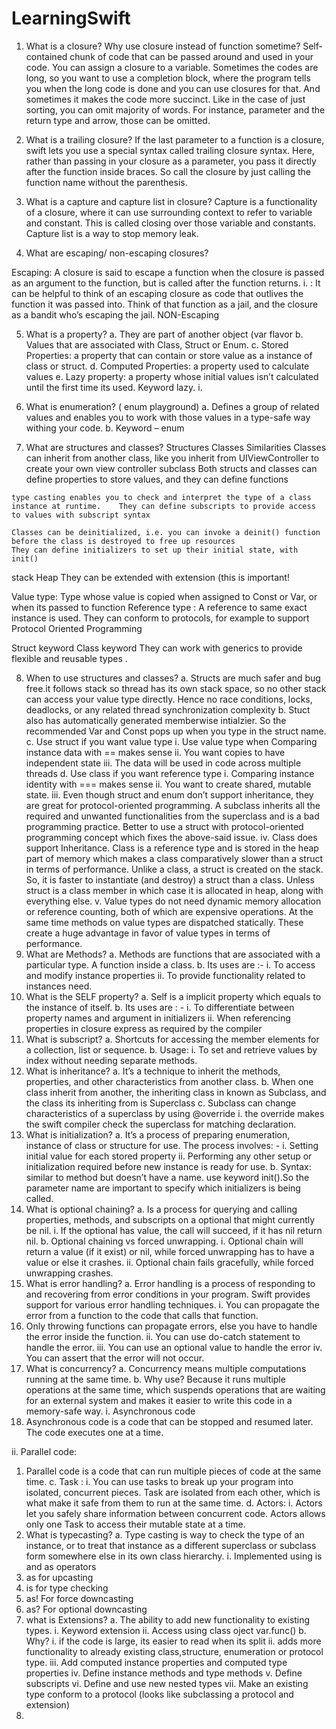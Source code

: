 # LearningSwift

1.    What is a closure? Why use closure instead of function sometime?
Self-contained chunk of code that can be passed around and used in your code. You can assign a closure to a variable. Sometimes the codes are long, so you want to use a completion block, where the program tells you when the long code is done and you can use closures for that. And sometimes it makes the code more succinct. Like in the case of just sorting, you can omit majority of words. For instance, parameter and the return type and arrow, those can be omitted.

2.    What is a trailing closure?
If the last parameter to a function is a closure, swift lets you use a special syntax called trailing closure syntax. Here, rather than passing in your closure as a parameter, you pass it directly after the function inside braces.
So call the closure by just calling the function name without the parenthesis.

3.    What is a capture and capture list in closure?
Capture is a functionality of a closure, where it can use surrounding context to refer to variable and constant. This is called closing over those variable and constants.
Capture list is  a way to stop memory leak.

4.    What are escaping/ non-escaping closures?

Escaping: A closure is said to escape a function when the closure is passed as an argument to the function, but is called after the function returns.
i.    : It can be helpful to think of an escaping closure as code that outlives the function it was passed into. Think of that function as a jail, and the closure as a bandit who’s escaping the jail.
NON-Escaping

5.    What is a property?
a.    They are part of another object  (var flavor 
b.    Values that are associated with Class, Struct or Enum.
c.    Stored Properties:  a property that can contain or store value as a instance of  
                                              class or struct.
d.    Computed Properties: a property used to calculate values
e.    Lazy property:  a property whose initial values isn’t calculated until the first time    its used. Keyword lazy.
i.    
6.    What is enumeration? ( enum playground)
a.    Defines a group of related values and enables you to work with those values in a type-safe way withing your code.
b.    Keyword – enum 



7.    What are structures and classes?
Structures    Classes    Similarities
    Classes can inherit from another class, like you inherit from UIViewController to create your own view controller subclass
    Both structs and classes can define properties to store values, and they can define functions

    type casting enables you to check and interpret the type of a class instance at runtime.    They can define subscripts to provide access to values with subscript syntax

    Classes can be deinitialized, i.e. you can invoke a deinit() function before the class is destroyed to free up resources
    They can define initializers to set up their initial state, with init()

stack    Heap    They can be extended with extension (this is important!

 Value type:
Type whose value is copied when assigned to Const or Var, or when its passed to function    Reference type :
A reference to same exact instance is used.    They can conform to protocols, for example to support Protocol Oriented Programming

Struct keyword    Class keyword    They can work with generics to provide flexible and reusable types
.








8.    When to use structures and classes?
a.    Structs are much safer and bug free.it follows stack so thread has its own stack space, so no other stack can access your value type directly. Hence no race conditions, locks, deadlocks, or any related thread synchronization complexity
b.    Stuct also has automatically generated memberwise intialzier. So the recommended Var and Const pops up when you type in the struct name.
c.    Use struct if you want value type 
i.    Use value type when Comparing instance data with == makes sense
ii.    You want copies to have independent state
iii.    The data will be used in code across multiple threads
d.    Use class if you want reference type
i.    Comparing instance identity with === makes sense
ii.    You want to create shared, mutable state.
iii.    Even though struct and enum don’t support inheritance, they are great for protocol-oriented programming. A subclass inherits all the required and unwanted functionalities from the superclass and is a bad programming practice. Better to use a struct with protocol-oriented programming concept which fixes the above-said issue.
iv.    Class does support Inheritance. Class is a reference type and is stored in the heap part of memory which makes a class comparatively slower than a struct in terms of performance. Unlike a class, a struct is created on the stack. So, it is faster to instantiate (and destroy) a struct than a class. Unless struct is a class member in which case it is allocated in heap, along with everything else.
v.    Value types do not need dynamic memory allocation or reference counting, both of which are expensive operations. At the same time methods on value types are dispatched statically. These create a huge advantage in favor of value types in terms of performance.
9.    What are Methods?
a.    Methods are functions that are associated with a particular type. A function inside a class.
b.    Its uses are :-
i.    To access and modify instance properties
ii.    To provide functionality related to instances need.
10.    What is the SELF property?
a.    Self is a implicit property which equals to the instance of itself.
b.    Its uses are : - 
i.    To differentiate between property names and argument in initializers
ii.    When referencing properties in closure express as required by the compiler
11.    What is subscript?
a.    Shortcuts for accessing the member elements for a collection, list or sequence.
b.    Usage:
i.    To set and retrieve values by index without needing separate methods.
12.    What is inheritance?
a.    It’s a technique to inherit the methods, properties, and other characteristics from another class.
b.    When one class inherit from another, the inheriting class in known as Subclass, and the class its inheriting from is Superclass
c.    Subclass can change characteristics of a superclass by using @override
i.    the override makes the swift compiler check the superclass for matching declaration.
13.    What is initialization?
a.    It’s a process of preparing enumeration, instance of class or structure for use. The process involves: -
i.    Setting initial value for each stored property
ii.    Performing any other setup or initialization required before new instance is ready for use.
b.    Syntax: similar to method but doesn’t have a name. use keyword init().So the parameter name are important to specify which initializers is being called.
14.    What is optional chaining?
a.    Is a process for querying and calling properties, methods, and subscripts on a optional that might currently be nil.
i.    If the optional has value, the call will succeed, if it has nil return nil.
b.    Optional chaining vs forced unwrapping.
i.    Optional chain will return a value (if it exist) or nil, while forced unwrapping has to have a value or else it crashes.
ii.    Optional chain fails gracefully, while forced unwrapping crashes.
15.    What is error handling?
a.    Error handling is a process of responding to and recovering from error conditions in your program. Swift provides support for various error handling techniques.
i.    You can propagate the error from a function to the code that calls that function.
1.    Only throwing functions can propagate errors, else you have to handle the error inside the function.
ii.    You can use do-catch statement to handle the error.
iii.    You can use an optional value to handle the error
iv.    You can assert that the error will not occur.
16.    What is concurrency?
a.    Concurrency means multiple computations running at the same time.
b.    Why use? Because it runs multiple operations at the same time, which suspends operations that are waiting for an external system and makes it easier to write this code in a memory-safe way.
i.    Asynchronous code
1.    Asynchronous code is a code that can be stopped and resumed later. The code executes one at a time.


ii.    Parallel code:
1.    Parallel code is a code that can run multiple pieces of code at the same time.
c.    Task :
i.    You can use tasks to break up your program into isolated, concurrent pieces. Task are isolated from each other, which is what make it safe from them to run at the same time.
d.    Actors:
i.    Actors let you safely share information between concurrent code. Actors allows only one Task to access their mutable state at a time.
17.    What is typecasting?
a.    Type casting is way to check the type of an instance, or to treat that instance as a different superclass or subclass form somewhere else in its own class hierarchy.
i.    Implemented using is and as operators
1.    as for upcasting 
2.    is for type checking
3.    as! For force downcasting 
4.    as? For optional downcasting
18.    what is Extensions?
a.    The ability to add new functionality to existing types.
i.    Keyword extension
ii.    Access using class oject var.func()
b.    Why?
i.    if the code is large, its easier to read when its split
ii.    adds more functionality to already existing class,structure, enumeration or protocol type.
iii.    Add computed instance properties and computed type properties
iv.    Define instance methods and type methods
v.    Define subscripts
vi.    Define and use new nested types
vii.    Make an existing type conform to a protocol (looks like subclassing a protocol and extension)
19.    
